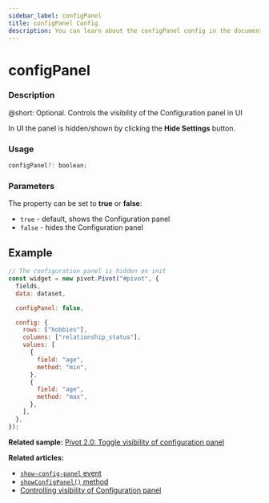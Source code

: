 ```yaml
---
sidebar_label: configPanel
title: configPanel Config
description: You can learn about the configPanel config in the documentation of the DHTMLX JavaScript Pivot library. Browse developer guides and API reference, try out code examples and live demos, and download a free 30-day evaluation version of DHTMLX Pivot.
---
```


# configPanel

### Description

@short: Optional. Controls the visibility of the Configuration panel in UI

In UI the panel is hidden/shown by clicking the **Hide Settings** button. 

### Usage

~~~jsx  
configPanel?: boolean;
~~~

### Parameters

The property can be set to **true** or **false**:

- `true` - default, shows the Configuration panel
- `false` - hides the Configuration panel

## Example

~~~jsx 
// The configuration panel is hidden on init
const widget = new pivot.Pivot("#pivot", {
  fields,
  data: dataset,

  configPanel: false,

  config: {
    rows: ["hobbies"],
    columns: ["relationship_status"],
    values: [
      {
        field: "age",
        method: "min",
      },
      {
        field: "age",
        method: "max",
      },
    ],
  },
});
~~~

**Related sample:** [Pivot 2.0: Toggle visibility of configuration panel](https://snippet.dhtmlx.com/1xq1x5bo)

**Related articles:** 
- [`show-config-panel` event](/api/events/show-config-panel-event)
- [`showConfigPanel()` method](/api/methods/showconfigpanel-method)
- [Controlling visibility of Configuration panel](/guides/configuration#controlling-visibility-of-configuration-panel)